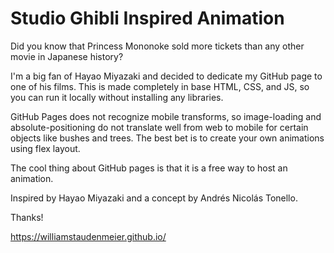 # Studio Ghibli Inspired Animation

Did you know that Princess Mononoke sold more tickets than any other movie in Japanese history?

I'm a big fan of Hayao Miyazaki and decided to dedicate my GitHub page to one of his films.  This is made completely in base HTML, CSS, and JS, so you can run it locally without installing any libraries.

GitHub Pages does not recognize mobile transforms, so image-loading and absolute-positioning do not translate well from web to mobile for certain objects like bushes and trees.  The best bet is to create your own animations using flex layout.

The cool thing about GitHub pages is that it is a free way to host an animation.  

Inspired by Hayao Miyazaki and a concept by Andrés Nicolás Tonello.

Thanks!

https://williamstaudenmeier.github.io/
